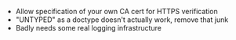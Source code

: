 * Allow specification of your own CA cert for HTTPS verification
* "UNTYPED" as a doctype doesn't actually work, remove that junk
* Badly needs some real logging infrastructure
